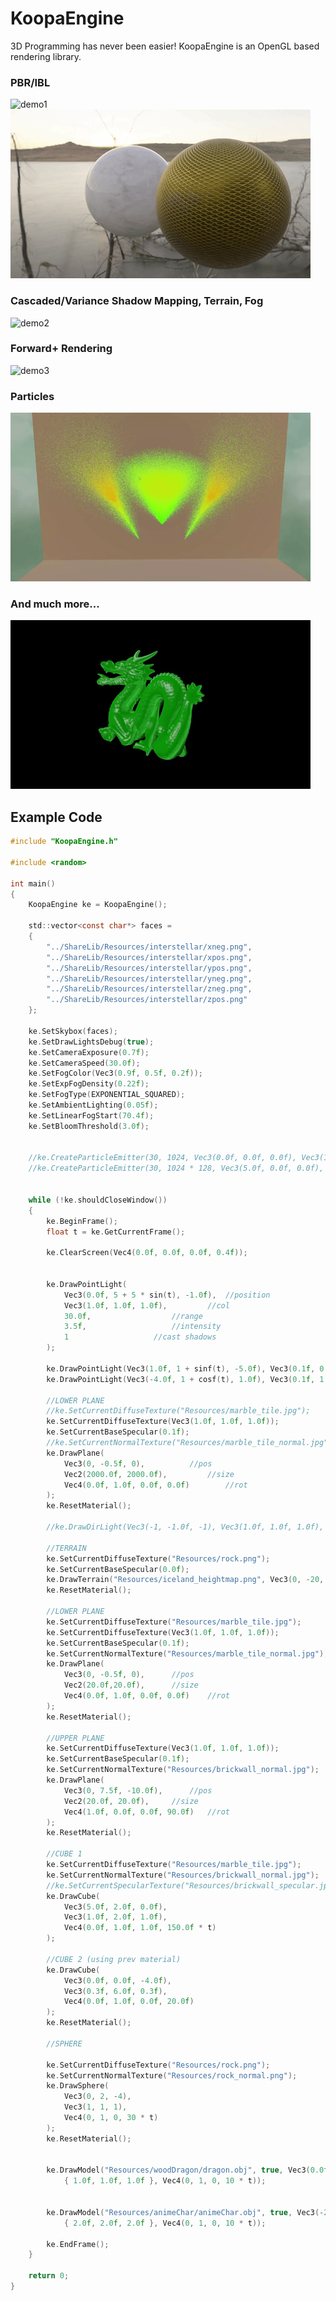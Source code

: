 # KoopaEngine

3D Programming has never been easier! KoopaEngine is an OpenGL based rendering library.

### PBR/IBL 
![demo1](https://github.com/kai-z99/KoopaEngine/blob/master/demo/koopaEngineDemoPBR1.gif)
![demo2](https://github.com/kai-z99/KoopaEngine/blob/master/demo/koopaEngineDemoPBR2.gif)

### Cascaded/Variance Shadow Mapping, Terrain, Fog
![demo2](https://github.com/kai-z99/KoopaEngine/blob/master/demo/koopaEngineDemoGeneric.gif)

### Forward+ Rendering
![demo3](https://github.com/kai-z99/KoopaEngine/blob/master/demo/koopaEngineDemoFwdPlus.gif)

### Particles
![demo3](https://github.com/kai-z99/KoopaEngine/blob/master/demo/koopaEngineDemoParticle.gif)

### And much more...
![demo3](https://github.com/kai-z99/KoopaEngine/blob/master/demo/koopaEngineDemoSSS.gif)


## Example Code
```c
#include "KoopaEngine.h"

#include <random>

int main()
{
	KoopaEngine ke = KoopaEngine();

	std::vector<const char*> faces =
	{
		"../ShareLib/Resources/interstellar/xneg.png",
		"../ShareLib/Resources/interstellar/xpos.png",
		"../ShareLib/Resources/interstellar/ypos.png",
		"../ShareLib/Resources/interstellar/yneg.png",
		"../ShareLib/Resources/interstellar/zneg.png",
		"../ShareLib/Resources/interstellar/zpos.png"
	};

	ke.SetSkybox(faces);
	ke.SetDrawLightsDebug(true);
	ke.SetCameraExposure(0.7f);
	ke.SetCameraSpeed(30.0f);
	ke.SetFogColor(Vec3(0.9f, 0.5f, 0.2f));
	ke.SetExpFogDensity(0.22f);
	ke.SetFogType(EXPONENTIAL_SQUARED);
	ke.SetAmbientLighting(0.05f);
	ke.SetLinearFogStart(70.4f);
	ke.SetBloomThreshold(3.0f);

	
	//ke.CreateParticleEmitter(30, 1024, Vec3(0.0f, 0.0f, 0.0f), Vec3(1.0f, 1.0f, 1.0f), Vec4(0.0f, 0.0f, 1.0f, 0.0f));
	//ke.CreateParticleEmitter(30, 1024 * 128, Vec3(5.0f, 0.0f, 0.0f), Vec3(1.0f, 1.0f, 1.0f), Vec4(0.0f, 0.0f, 1.0f, 0.0f));
	

	while (!ke.shouldCloseWindow())
	{
		ke.BeginFrame();
		float t = ke.GetCurrentFrame();	

		ke.ClearScreen(Vec4(0.0f, 0.0f, 0.0f, 0.4f));
		
		
		ke.DrawPointLight(
			Vec3(0.0f, 5 + 5 * sin(t), -1.0f),	//position
			Vec3(1.0f, 1.0f, 1.0f),			//col
			30.0f,					//range
			3.5f,					//intensity
			1					//cast shadows
		);		
		
		ke.DrawPointLight(Vec3(1.0f, 1 + sinf(t), -5.0f), Vec3(0.1f, 0.8f, 1.0f), 50.0f, 1.0f, 1);
		ke.DrawPointLight(Vec3(-4.0f, 1 + cosf(t), 1.0f), Vec3(0.1f, 1.8f, 0.5f), 40.0f, 1.0f, 0);
		
		//LOWER PLANE
		//ke.SetCurrentDiffuseTexture("Resources/marble_tile.jpg");
		ke.SetCurrentDiffuseTexture(Vec3(1.0f, 1.0f, 1.0f));
		ke.SetCurrentBaseSpecular(0.1f);
		//ke.SetCurrentNormalTexture("Resources/marble_tile_normal.jpg");
		ke.DrawPlane(
			Vec3(0, -0.5f, 0),			//pos
			Vec2(2000.0f, 2000.0f),			//size
			Vec4(0.0f, 1.0f, 0.0f, 0.0f)		//rot
		);
		ke.ResetMaterial();

		//ke.DrawDirLight(Vec3(-1, -1.0f, -1), Vec3(1.0f, 1.0f, 1.0f), 2.0f, 1);
		
		//TERRAIN
		ke.SetCurrentDiffuseTexture("Resources/rock.png");
		ke.SetCurrentBaseSpecular(0.0f);
		ke.DrawTerrain("Resources/iceland_heightmap.png", Vec3(0, -20, 0), Vec3(0.3, 0.3, 0.3));
		ke.ResetMaterial();
		
		//LOWER PLANE
		ke.SetCurrentDiffuseTexture("Resources/marble_tile.jpg");
		ke.SetCurrentDiffuseTexture(Vec3(1.0f, 1.0f, 1.0f));
		ke.SetCurrentBaseSpecular(0.1f);
		ke.SetCurrentNormalTexture("Resources/marble_tile_normal.jpg");
		ke.DrawPlane(
			Vec3(0, -0.5f, 0),		//pos
			Vec2(20.0f,20.0f),		//size
			Vec4(0.0f, 1.0f, 0.0f, 0.0f)	//rot
		);
		ke.ResetMaterial();

		//UPPER PLANE
		ke.SetCurrentDiffuseTexture(Vec3(1.0f, 1.0f, 1.0f));
		ke.SetCurrentBaseSpecular(0.1f);
		ke.SetCurrentNormalTexture("Resources/brickwall_normal.jpg");
		ke.DrawPlane(
			Vec3(0, 7.5f, -10.0f),		//pos 
			Vec2(20.0f, 20.0f),		//size
			Vec4(1.0f, 0.0f, 0.0f, 90.0f)	//rot
		);
		ke.ResetMaterial();
								
		//CUBE 1
		ke.SetCurrentDiffuseTexture("Resources/marble_tile.jpg");
		ke.SetCurrentNormalTexture("Resources/brickwall_normal.jpg");
		//ke.SetCurrentSpecularTexture("Resources/brickwall_specular.jpg");
		ke.DrawCube(
			Vec3(5.0f, 2.0f, 0.0f),
			Vec3(1.0f, 2.0f, 1.0f),
			Vec4(0.0f, 1.0f, 1.0f, 150.0f * t)
		);
		
		//CUBE 2 (using prev material)
		ke.DrawCube(
			Vec3(0.0f, 0.0f, -4.0f),
			Vec3(0.3f, 6.0f, 0.3f),
			Vec4(0.0f, 1.0f, 0.0f, 20.0f)
		);
		ke.ResetMaterial();
					
		//SPHERE
		
		ke.SetCurrentDiffuseTexture("Resources/rock.png");
		ke.SetCurrentNormalTexture("Resources/rock_normal.png");
		ke.DrawSphere(
			Vec3(0, 2, -4),
			Vec3(1, 1, 1),
			Vec4(0, 1, 0, 30 * t)
		);
		ke.ResetMaterial();
		
		
		ke.DrawModel("Resources/woodDragon/dragon.obj", true, Vec3(0.0f, 0.45f, 0.0f),
			{ 1.0f, 1.0f, 1.0f }, Vec4(0, 1, 0, 10 * t));
		
		
		ke.DrawModel("Resources/animeChar/animeChar.obj", true, Vec3(-2.5f, -0.5f, 0.0f),
			{ 2.0f, 2.0f, 2.0f }, Vec4(0, 1, 0, 10 * t));
		
		ke.EndFrame();
	}

	return 0;
}
```

